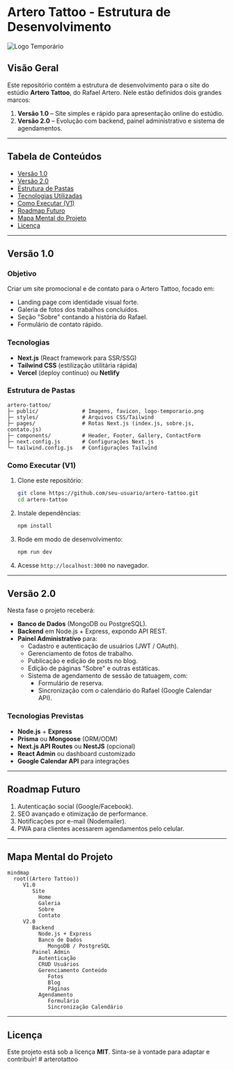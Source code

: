 # Artero Tattoo - Estrutura de Desenvolvimento

![Logo Temporário](logo-temporario.png)

## Visão Geral
Este repositório contém a estrutura de desenvolvimento para o site do estúdio **Artero Tattoo**, do Rafael Artero. Nele estão definidos dois grandes marcos:

1. **Versão 1.0** – Site simples e rápido para apresentação online do estúdio.
2. **Versão 2.0** – Evolução com backend, painel administrativo e sistema de agendamentos.

---

## Tabela de Conteúdos

- [Versão 1.0](#versão-10)
- [Versão 2.0](#versão-20)
- [Estrutura de Pastas](#estrutura-de-pastas)
- [Tecnologias Utilizadas](#tecnologias-utilizadas)
- [Como Executar (V1)](#como-executar-v1)
- [Roadmap Futuro](#roadmap-futuro)
- [Mapa Mental do Projeto](#mapa-mental-do-projeto)
- [Licença](#licença)

---

## Versão 1.0
### Objetivo
Criar um site promocional e de contato para o Artero Tattoo, focado em:

- Landing page com identidade visual forte.  
- Galeria de fotos dos trabalhos concluídos.  
- Seção "Sobre" contando a história do Rafael.  
- Formulário de contato rápido.

### Tecnologias

- **Next.js** (React framework para SSR/SSG)  
- **Tailwind CSS** (estilização utilitária rápida)  
- **Vercel** (deploy contínuo) ou **Netlify**  

### Estrutura de Pastas

```
artero-tattoo/
├─ public/              # Imagens, favicon, logo-temporario.png
├─ styles/              # Arquivos CSS/Tailwind
├─ pages/               # Rotas Next.js (index.js, sobre.js, contato.js)
├─ components/          # Header, Footer, Gallery, ContactForm
├─ next.config.js       # Configurações Next.js
└─ tailwind.config.js   # Configurações Tailwind
```

### Como Executar (V1)

1. Clone este repositório:
    ```bash
    git clone https://github.com/seu-usuario/artero-tattoo.git
    cd artero-tattoo
    ```
2. Instale dependências:
    ```bash
    npm install
    ```
3. Rode em modo de desenvolvimento:
    ```bash
    npm run dev
    ```
4. Acesse `http://localhost:3000` no navegador.

---

## Versão 2.0
Nesta fase o projeto receberá:

- **Banco de Dados** (MongoDB ou PostgreSQL).  
- **Backend** em Node.js + Express, expondo API REST.  
- **Painel Administrativo** para:
  - Cadastro e autenticação de usuários (JWT / OAuth).  
  - Gerenciamento de fotos de trabalho.  
  - Publicação e edição de posts no blog.  
  - Edição de páginas "Sobre" e outras estáticas.  
  - Sistema de agendamento de sessão de tatuagem, com:  
     - Formulário de reserva.  
     - Sincronização com o calendário do Rafael (Google Calendar API).

### Tecnologias Previstas

- **Node.js** + **Express**  
- **Prisma** ou **Mongoose** (ORM/ODM)  
- **Next.js API Routes** ou **NestJS** (opcional)  
- **React Admin** ou dashboard customizado  
- **Google Calendar API** para integrações

---

## Roadmap Futuro

1. Autenticação social (Google/Facebook).  
2. SEO avançado e otimização de performance.  
3. Notificações por e-mail (Nodemailer).  
4. PWA para clientes acessarem agendamentos pelo celular.  

---

## Mapa Mental do Projeto

```mermaid
mindmap
  root((Artero Tattoo))
     V1.0
        Site
          Home
          Galeria
          Sobre
          Contato
     V2.0
        Backend
          Node.js + Express
          Banco de Dados
             MongoDB / PostgreSQL
        Painel Admin
          Autenticação
          CRUD Usuários
          Gerenciamento Conteúdo
             Fotos
             Blog
             Páginas
          Agendamento
             Formulário
             Sincronização Calendário
```  

---

## Licença

Este projeto está sob a licença **MIT**. Sinta-se à vontade para adaptar e contribuir!  # arterotattoo
